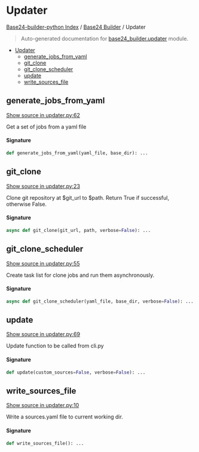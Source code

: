 # Updater

[Base24-builder-python Index](../README.md#base24-builder-python-index) /
[Base24 Builder](./index.md#base24-builder) /
Updater

> Auto-generated documentation for [base24_builder.updater](../../../base24_builder/updater.py) module.

- [Updater](#updater)
  - [generate_jobs_from_yaml](#generate_jobs_from_yaml)
  - [git_clone](#git_clone)
  - [git_clone_scheduler](#git_clone_scheduler)
  - [update](#update)
  - [write_sources_file](#write_sources_file)

## generate_jobs_from_yaml

[Show source in updater.py:62](../../../base24_builder/updater.py#L62)

Get a set of jobs from a yaml file

#### Signature

```python
def generate_jobs_from_yaml(yaml_file, base_dir): ...
```



## git_clone

[Show source in updater.py:23](../../../base24_builder/updater.py#L23)

Clone git repository at $git_url to $path. Return True if successful,
otherwise False.

#### Signature

```python
async def git_clone(git_url, path, verbose=False): ...
```



## git_clone_scheduler

[Show source in updater.py:55](../../../base24_builder/updater.py#L55)

Create task list for clone jobs and run them asynchronously.

#### Signature

```python
async def git_clone_scheduler(yaml_file, base_dir, verbose=False): ...
```



## update

[Show source in updater.py:69](../../../base24_builder/updater.py#L69)

Update function to be called from cli.py

#### Signature

```python
def update(custom_sources=False, verbose=False): ...
```



## write_sources_file

[Show source in updater.py:10](../../../base24_builder/updater.py#L10)

Write a sources.yaml file to current working dir.

#### Signature

```python
def write_sources_file(): ...
```
